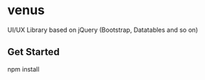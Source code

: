 # venus
UI/UX Library based on jQuery (Bootstrap, Datatables and so on)

## Get Started ##
npm install
